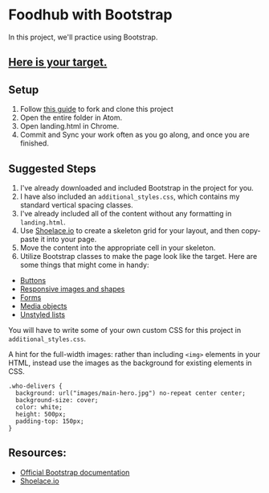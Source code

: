 # Foodhub with Bootstrap

In this project, we'll practice using Bootstrap.

## [Here is your target.](https://foodhub-with-bootstrap-target.herokuapp.com/landing.html)

## Setup

1. Follow [this guide](https://guides.firstdraft.com/getting-started-with-github.html#getting-started-with-github) to fork and clone this project
1. Open the entire folder in Atom.
1. Open landing.html in Chrome.
1. Commit and Sync your work often as you go along, and once you are finished.

## Suggested Steps

 1. I've already downloaded and included Bootstrap in the project for you.
 2. I have also included an `additional_styles.css`, which contains my standard vertical spacing classes.
 1. I've already included all of the content without any formatting in `landing.html`.
 1. Use [Shoelace.io](http://shoelace.io/) to create a skeleton grid for your layout, and then copy-paste it into your page.
 2. Move the content into the appropriate cell in your skeleton.
 3. Utilize Bootstrap classes to make the page look like the target. Here are some things that might come in handy:
   - [Buttons](http://getbootstrap.com/css/#buttons-options)
   - [Responsive images and shapes](http://getbootstrap.com/css/#images-responsive)
   - [Forms](http://getbootstrap.com/css/#forms)
   - [Media objects](http://getbootstrap.com/components/#media)
   - [Unstyled lists](http://getbootstrap.com/css/#unstyled)

You will have to write some of your own custom CSS for this project in `additional_styles.css`.

A hint for the full-width images: rather than including `<img>` elements in your HTML, instead use the images as the background for existing elements in CSS.

```
.who-delivers {
  background: url("images/main-hero.jpg") no-repeat center center;
  background-size: cover;
  color: white;
  height: 500px;
  padding-top: 150px;
}
```

## Resources:

 - [Official Bootstrap documentation](http://getbootstrap.com/css/)
 - [Shoelace.io](http://shoelace.io/)
